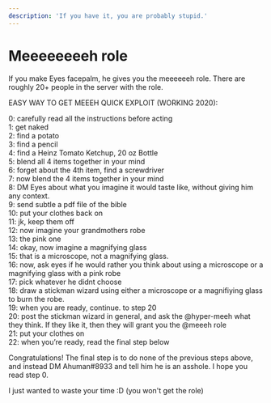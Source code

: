 ```yaml
---
description: 'If you have it, you are probably stupid.'
---
```


# Meeeeeeeeh role

If you make Eyes facepalm, he gives you the meeeeeeh role. There are roughly 20+ people in the server with the role.   
  
EASY WAY TO GET MEEEH QUICK EXPLOIT \(WORKING 2020\):  
  
0: carefully read all the instructions before acting   
1: get naked  
2: find a potato   
3: find a pencil  
4: find a Heinz Tomato Ketchup, 20 oz Bottle  
5: blend all 4 items together in your mind   
6: forget about the 4th item, find a screwdriver  
7: now blend the 4 items together in your mind  
8: DM Eyes about what you imagine it would taste like, without giving him any context.   
9: send subtle a pdf file of the bible   
10: put your clothes back on   
11: jk, keep them off  
12: now imagine your grandmothers robe   
13: the pink one   
14: okay, now imagine a magnifying glass   
15: that is a microscope, not a magnifying glass.   
16: now, ask eyes if he would rather you think about using a microscope or a magnifying glass with a pink robe   
17: pick whatever he didnt choose   
18: draw a stickman wizard using either a microscope or a magnifiying glass to burn the robe.   
19: when you are ready, continue. to step 20  
20: post the stickman wizard in general, and ask the @hyper-meeh what they think. If they like it, then they will grant you the @meeeh role   
21: put your clothes on  
22: when you’re ready, read the final step below   
  
  
  
  
Congratulations! The final step is to do none of the previous steps above, and instead DM Ahuman\#8933 and tell him he is an asshole. I hope you read step 0.   
  
I just wanted to waste your time :D \(you won't get the role\)

